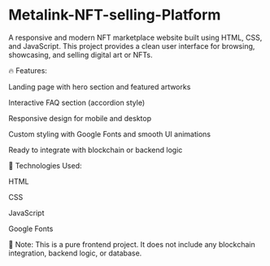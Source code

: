 # Metalink-NFT-selling-Platform
A responsive and modern NFT marketplace website built using HTML, CSS, and JavaScript. This project provides a clean user interface for browsing, showcasing, and selling digital art or NFTs.





🔥 Features:

Landing page with hero section and featured artworks

Interactive FAQ section (accordion style)

Responsive design for mobile and desktop

Custom styling with Google Fonts and smooth UI animations

Ready to integrate with blockchain or backend logic



🚀 Technologies Used:

HTML

CSS

JavaScript

Google Fonts



🚧 Note: This is a pure frontend project. It does not include any blockchain integration, backend logic, or database.





